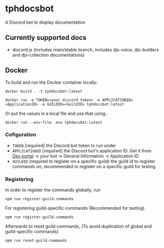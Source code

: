 # tphdocsbot

A Discord bot to display documentation

## Currently supported docs

* discord.js (includes main/stable branch, includes djs-voice, djs-builders and djs-collection documentations)

## Docker

To build and run the Docker container locally:

```console
docker build . -t tphdocsbot:latest
```

```console
docker run -e TOKEN=<your discord token> -e APPLICATIONID=<ApplicationID> -e GUILDID=<GuildID> tphdocsbot:latest
```

Or put the values in a local file and use that using..

```console
docker run --env-file .env tphdocsbot:latest
```

### Cofiguration

* `TOKEN` [required] the Discord bot token to run under
* `APPLICATIONID` [required]  the Discord bot's application ID. Get it from [Dev portal](https://discord.com/developers/applications) -> your bot -> General Information -> Application ID
* `GUILDID` (required to register on a specific guild) the guild id to register commands on, recommended to register on a specific guild for testing

### Registering

In order to register the commands globally, run

```console
npm run register-guild-commands
```

For registering guild-specific commands (Recommended for testing)

```console
npm run register-guild-commands
```

Afterwards to reset guild commands, (To avoid duplication of global and guild-specific commands)

```console
npm run reset-guild-commands
```
